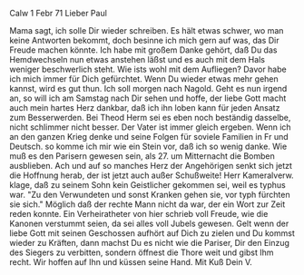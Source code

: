 Calw 1 Febr 71
Lieber Paul

Mama sagt, ich solle Dir wieder schreiben. Es hält etwas schwer, wo man keine Antworten bekommt, doch besinne ich mich gern auf was, das Dir Freude machen könnte. Ich habe mit großem Danke gehört, daß Du das Hemdwechseln nun etwas anstehen läßst und es auch mit dem Hals weniger beschwerlich steht. Wie ists wohl mit dem Aufliegen? Davor habe ich mich immer für Dich gefürchtet. Wenn Du wieder etwas mehr gehen kannst, wird es gut thun. Ich soll morgen nach Nagold. Geht es nun irgend an, so will ich am Samstag nach Dir sehen und hoffe, der liebe Gott macht auch mein hartes Herz dankbar, daß ich ihn loben kann für jeden Ansatz zum Besserwerden. Bei Theod Herm sei es eben noch beständig dasselbe, nicht schlimmer nicht besser. Der Vater ist immer gleich ergeben. Wenn ich an den ganzen Krieg denke und seine Folgen für soviele Familien in Fr und Deutsch. so komme ich mir wie ein Stein vor, daß ich so wenig danke. Wie muß es den Parisern gewesen sein, als 27. um Mitternacht die Bomben ausblieben. Ach und auf so manches Herz der Angehörigen senkt sich jetzt die Hoffnung herab, der ist jetzt auch außer Schußweite! Herr Kameralverw. klage, daß zu seinem Sohn kein Geistlicher gekommen sei, weil es typhus war. "Zu den Verwundeten und sonst Kranken gehen sie, vor typh fürchten sie sich." Möglich daß der rechte Mann nicht da war, der ein Wort zur Zeit reden konnte. Ein Verheiratheter von hier schrieb voll Freude, wie die Kanonen verstummt seien, da sei alles voll Jubels gewesen. Gelt wenn der liebe Gott mit seinen Geschossen aufhört auf Dich zu zielen und Du kommst wieder zu Kräften, dann machst Du es nicht wie die Pariser, Dir den Einzug des Siegers zu verbitten, sondern öffnest die Thore weit und gibst Ihm recht. Wir hoffen auf Ihn und küssen seine Hand.
 Mit Kuß Dein V.
